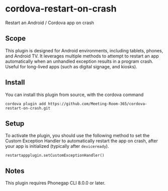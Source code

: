 # cordova-restart-on-crash
Restart an Android / Cordova app on crash

## Scope

This plugin is designed for Android environments, including tablets, phones, and Android TV. It leverages multiple methods to attempt to restart an app automatically when an unhandled exception results in a program crash. Useful for long-lived apps (such as digital signage, and kiosks).

## Install

You can install this plugin from source, with the cordova command 

```
cordova plugin add https://github.com/Meeting-Room-365/cordova-restart-on-crash.git
```

## Setup

To activate the plugin, you should use the following method to set the Custom Exception Handler to automatically restart the app on crash, after your app is initialized (typically after `deviceready`).

```
restartappplugin.setCustomExceptionHandler()
```

## Notes

This plugin requires Phonegap CLI 8.0.0 or later.
